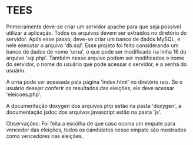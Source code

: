 # TEES

Primeiramente deve-se criar um servidor apache para que seja possível utilizar a aplicação. Todos os arquivos devem ser extraídos no diretório do servidor.
Após esse passo, deve-se criar um banco de dados MySQL, e nele executar o arquivo 'db.sql'.
Esse projeto foi feito considerando um banco de dados de nome 'urna', o que pode ser modificado na linha 16 do arquivo 'sql.php'. Também nesse arquivo podem ser modificados o nome do servidor, o nome do usuário que pode acessar o servidor, e a senha do usuário.

A urna pode ser acessada pela página 'index.html' no diretório raiz.
Se o usuário desejar conferir os resultados das eleições, ele deve acessar 'eleicoes.php'.

A documentação doxygen dos arquivos php estão na pasta 'doxygen', a documentação jsdoc dos arquivos javascript estão na pasta 'js'.

Observações:
Foi feita a escolha de que caso ocorra um empate para vencedor das eleições, todos os candidatos nesse empate são mostrados como vencedores nas eleições.
